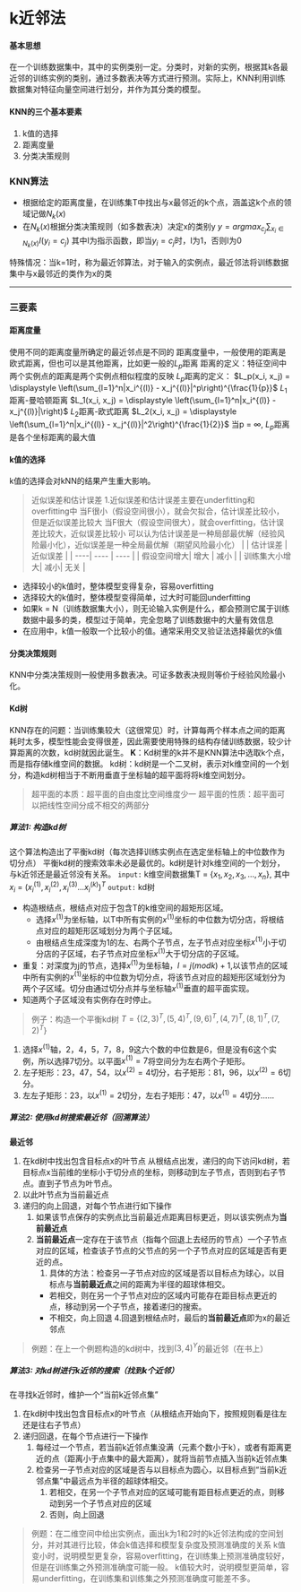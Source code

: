 # k近邻法
#### 基本思想
在一个训练数据集中，其中的实例类别一定。分类时，对新的实例，根据其k各最近邻的训练实例的类别，通过多数表决等方式进行预测。实际上，KNN利用训练数据集对特征向量空间进行划分，并作为其分类的模型。
#### KNN的三个基本要素
1. k值的选择
2. 距离度量
3. 分类决策规则
### KNN算法
* 根据给定的距离度量，在训练集T中找出与x最邻近的k个点，涵盖这k个点的领域记做$N_k(x)$
* 在$N_k(x)$根据分类决策规则（如多数表决）决定x的类别y
  $y = argmax_{c_j}\sum_{x_i\in N_k(x)}I(y_i=c_j)$
  其中I为指示函数，即当$y_i=c_j$时，I为1，否则I为0

特殊情况：当k=1时，称为最近邻算法，对于输入的实例点，最近邻法将训练数据集中与x最邻近的类作为x的类

---

### 三要素
#### 距离度量
使用不同的距离度量所确定的最近邻点是不同的
距离度量中，一般使用的距离是欧式距离，但也可以是其他距离，比如更一般的$L_p$距离
距离的定义：特征空间中两个实例点的距离是两个实例点相似程度的反映
$L_p$距离的定义：
$L_p(x_i, x_j) = \displaystyle \left(\sum_{l=1}^n|x_i^{(l)} - x_j^{(l)}|^p\right)^{\frac{1}{p}}$
$L_1$距离-曼哈顿距离
$L_1(x_i, x_j) = \displaystyle \left(\sum_{l=1}^n|x_i^{(l)} - x_j^{(l)}|\right)$
$L_2$距离-欧式距离
$L_2(x_i, x_j) = \displaystyle \left(\sum_{l=1}^n|x_i^{(l)} - x_j^{(l)}|^2\right)^{\frac{1}{2}}$
当p = $\infty$, $L_p$距离是各个坐标距离的最大值
#### k值的选择
k值的选择会对kNN的结果产生重大影响。
>近似误差和估计误差
>1.近似误差和估计误差主要在underfitting和overfitting中
>当F很小（假设空间很小），就会欠拟合，估计误差比较小，但是近似误差比较大
>当F很大（假设空间很大），就会overfitting，估计误差比较大，近似误差比较小
>可以认为估计误差是一种局部最优解（经验风险最小化），近似误差是一种全局最优解（期望风险最小化）
> | | 估计误差 | 近似误差 |
>| ----| ---- | ---- |
>| 假设空间增大| 增大 | 减小 |
>| 训练集大小增大| 减小| 无关 |
* 选择较小的k值时，整体模型变得复杂，容易overfitting
* 选择较大的k值时，整体模型变得简单，过大时可能回underfitting
* 如果k = N（训练数据集大小），则无论输入实例是什么，都会预测它属于训练数据中最多的类，模型过于简单，完全忽略了训练数据中的大量有效信息
* 在应用中，k值一般取一个比较小的值。通常采用交叉验证法选择最优的k值
#### 分类决策规则
KNN中分类决策规则一般使用多数表决。可证多数表决规则等价于经验风险最小化。
#### Kd树
KNN存在的问题：当训练集较大（这很常见）时，计算每两个样本点之间的距离耗时太多，模型性能会变得很差，因此需要使用特殊的结构存储训练数据，较少计算距离的次数，kd树就因此诞生。
**K**：Kd树里的k并不是KNN算法中选取k个点，而是指存储k维空间的数据。
kd树：kd树是一个二叉树，表示对k维空间的一个划分，构造kd树相当于不断用垂直于坐标轴的超平面将将k维空间划分。
>超平面的本质：超平面的自由度比空间维度少一
>超平面的性质：超平面可以把线性空间分成不相交的两部分

##### 算法1: 构造kd树
这个算法构造出了平衡kd树（每次选择训练实例点在选定坐标轴上的中位数作为切分点）
平衡kd树的搜索效率未必是最优的。kd树是针对k维空间的一个划分，与k近邻还是最近邻没有关系。
` input: `
k维空间数据集T = {$x_1, x_2, x_3,...,x_n$}, 其中$x_i$ = $(x_i^{(1)},x_i^{(2)},x_i^{(3)}...x_i^{(k)})^{T}$
` output: `
kd树

* 构造根结点，根结点对应于包含T的k维空间的超矩形区域。
    * 选择$x^{(1)}$为坐标轴，以T中所有实例的$x^{(1)}$坐标的中位数为切分店，将根结点对应的超矩形区域划分为两个子区域。
    * 由根结点生成深度为1的左、右两个子节点，左子节点对应坐标$x^{(1)}$小于切分店的子区域，右子节点对应坐标$x^{(1)}$大于切分店的子区域。
* 重复：对深度为j的节点，选择$x^{(1)}$为坐标轴，$l=j(mod k) + 1$,以该节点的区域中所有实例的$x^{(1)}$坐标的中位数为切分点，将该节点对应的超矩形区域划分为两个子区域。切分由通过切分点并与坐标轴$x^{(1)}$垂直的超平面实现。
* 知道两个子区域没有实例存在时停止。
> 例子：构造一个平衡kd树
$T = \displaystyle\left\{(2, 3)^T,(5, 4)^T,(9, 6)^T,(4, 7)^T,(8, 1)^T,(7, 2)^T\right\}$

1. 选择$x^{(1)}$轴，2，4，5，7，8，9这六个数的中位数是6，但是没有6这个实例，所以选择7切分。以平面$x^{(1)} = 7$将空间分为左右两个子矩形。
2. 左子矩形：23，47，54，以$x^{(2)} = 4$切分，右子矩形：81，96，以$x^{(2)} = 6$切分。
3. 左左子矩形：23，以$x^{(1)} = 2$切分，左右子矩形：47，以$x^{(1)} = 4$切分……

##### 算法2: 使用kd树搜索最近邻（回溯算法）
**最近邻**
1. 在kd树中找出包含目标点x的叶节点
   从根结点出发，递归的向下访问kd树，若目标点x当前维的坐标小于切分点的坐标，则移动到左子节点，否则到右子节点。直到子节点为叶节点。
2. 以此叶节点为当前最近点
3. 递归的向上回退，对每个节点进行如下操作
   1. 如果该节点保存的实例点比当前最近点距离目标更近，则以该实例点为**当前最近点**
   2. **当前最近点**一定存在于该节点（指每个回退上去经历的节点）一个子节点对应的区域，检查该子节点的父节点的另一个子节点对应的区域是否有更近的点。
      1. 具体的方法：检查另一子节点对应的区域是否以目标点为球心，以目标点与**当前最近点**之间的距离为半径的超球体相交。
       * 若相交，则在另一个子节点对应的区域内可能存在距目标点更近的点，移动到另一个子节点，接着递归的搜索。
       * 不相交，向上回退
4.回退到根结点时，最后的**当前最近点**即为x的最近邻点
>例题：在上一个例题构造的kd树中，找到$(3, 4)^Y$的最近邻（在书上）

##### 算法3: 对kd树进行k近邻的搜索（找到k个近邻）
在寻找k近邻时，维护一个“当前k近邻点集”
1. 在kd树中找出包含目标点x的叶节点（从根结点开始向下，按照规则看是往左还是往右子节点）
2. 递归回退，在每个节点进行一下操作
   1. 每经过一个节点，若当前k近邻点集没满（元素个数小于k），或者有距离更近的点（距离小于点集中的最大距离），就将当前节点插入当前k近邻点集
   2. 检查另一子节点对应的区域是否与以目标点为圆心，以目标点到“当前k近邻点集”中最远点为半径的超球体相交。
      1. 若相交，在另一个子节点对应的区域可能有距目标点更近的点，则移动到另一个子节点对应的区域
      2. 否则，向上回退
>例题：在二维空间中给出实例点，画出k为1和2时的k近邻法构成的空间划分，并对其进行比较，体会k值选择和模型复杂度及预测准确度的关系
k值变小时，说明模型更复杂，容易overfitting，在训练集上预测准确度较好，但是在训练集之外预测准确度可能一般。
k值较大时，说明模型更简单，容易underfitting，在训练集和训练集之外预测准确度可能差不多。